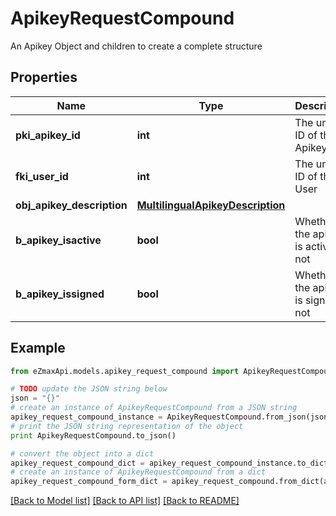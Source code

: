 # ApikeyRequestCompound

An Apikey Object and children to create a complete structure

## Properties

Name | Type | Description | Notes
------------ | ------------- | ------------- | -------------
**pki_apikey_id** | **int** | The unique ID of the Apikey | [optional] 
**fki_user_id** | **int** | The unique ID of the User | 
**obj_apikey_description** | [**MultilingualApikeyDescription**](MultilingualApikeyDescription.md) |  | 
**b_apikey_isactive** | **bool** | Whether the apikey is active or not | [optional] 
**b_apikey_issigned** | **bool** | Whether the apikey is signed or not | [optional] 

## Example

```python
from eZmaxApi.models.apikey_request_compound import ApikeyRequestCompound

# TODO update the JSON string below
json = "{}"
# create an instance of ApikeyRequestCompound from a JSON string
apikey_request_compound_instance = ApikeyRequestCompound.from_json(json)
# print the JSON string representation of the object
print ApikeyRequestCompound.to_json()

# convert the object into a dict
apikey_request_compound_dict = apikey_request_compound_instance.to_dict()
# create an instance of ApikeyRequestCompound from a dict
apikey_request_compound_form_dict = apikey_request_compound.from_dict(apikey_request_compound_dict)
```
[[Back to Model list]](../README.md#documentation-for-models) [[Back to API list]](../README.md#documentation-for-api-endpoints) [[Back to README]](../README.md)



